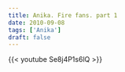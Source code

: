 ```yaml
---
title: Anika. Fire fans. part 1
date: 2010-09-08
tags: ['Anika']
draft: false
---
```

{{< youtube Se8j4P1s6lQ >}}
